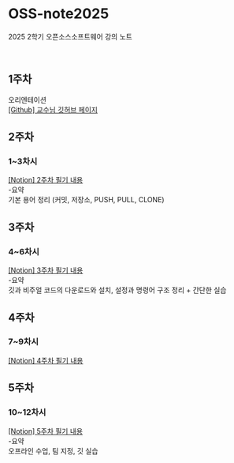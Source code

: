 # OSS-note2025
2025 2학기 오픈소스소프트웨어 강의 노트

<br>

## 1주차
오리엔테이션  
<a href="https://github.com/ai7dnn/2025-OSS"> [Github] 교수님 깃허브 페이지 </a>

## 2주차
### 1~3차시  
<a href="https://www.notion.so/2-26972c82600e8050a9c5e0503e8dfb42?source=copy_link"> [Notion] 2주차 필기 내용 </a>  
-요약  
  기본 용어 정리 (커밋, 저장소, PUSH, PULL, CLONE)

## 3주차
### 4~6차시  
<a href="https://www.notion.so/3-27772c82600e80ad8226d5bbf4c5545e?source=copy_link"> [Notion] 3주차 필기 내용 </a>  
-요약  
  깃과 비주얼 코드의 다운로드와 설치, 설정과 명령어 구조 정리 + 간단한 실습

## 4주차
### 7~9차시  
<a href=""> [Notion] 4주차 필기 내용 </a>  

## 5주차
### 10~12차시  
<a href="https://www.notion.so/5-27d72c82600e8037b7adfc0635b9279c?source=copy_link"> [Notion] 5주차 필기 내용 </a>  
-요약  
  오프라인 수업, 팀 지정, 깃 실습
